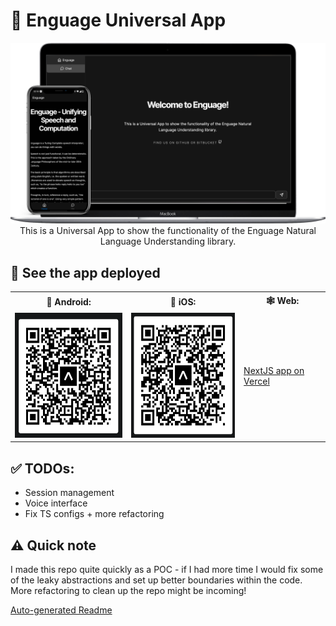 # 🌌 Enguage Universal App

<p align="center">
  <img src="./assets/enguage.png">
  </br>
  This is a Universal App to show the functionality of the Enguage Natural Language Understanding library.
</p>

## 🚀 See the app deployed

<table align="center">
  <tr display="flex">
    <th>🤖 Android: </th>
    <th>🍎 iOS: </th>
    <th>🕸️ Web: </th>
  </tr>
    <td>
      <img width="200" height="200" src="./assets/android.png">
    </td>
    <td>
      <img width="200" height="200" src="./assets/ios.png">
    </td>
    <td>
      <a href="https://enguage-universal-app-next-n61urasnk-jamesdhw.vercel.app/chat" target="_blank">NextJS app on Vercel</a>
    </td>
</table>

## ✅ TODOs:

- Session management
- Voice interface
- Fix TS configs + more refactoring

## ⚠️ Quick note

I made this repo quite quickly as a POC - if I had more time I would fix some of the leaky abstractions and set up better boundaries within the code. More refactoring to clean up the repo might be incoming!

[Auto-generated Readme](./docs/README.md)

